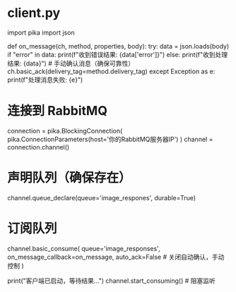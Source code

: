 # client.py
import pika
import json

def on_message(ch, method, properties, body):
    try:
        data = json.loads(body)
        if "error" in data:
            print(f"收到错误结果: {data['error']}")
        else:
            print(f"收到处理结果: {data}")
        # 手动确认消息（确保可靠性）
        ch.basic_ack(delivery_tag=method.delivery_tag)
    except Exception as e:
        print(f"处理消息失败: {e}")

# 连接到 RabbitMQ
connection = pika.BlockingConnection(
    pika.ConnectionParameters(host='你的RabbitMQ服务器IP')
)
channel = connection.channel()

# 声明队列（确保存在）
channel.queue_declare(queue='image_respones', durable=True)

# 订阅队列
channel.basic_consume(
    queue='image_responses',
    on_message_callback=on_message,
    auto_ack=False  # 关闭自动确认，手动控制
)

print("客户端已启动，等待结果...")
channel.start_consuming()  # 阻塞监听